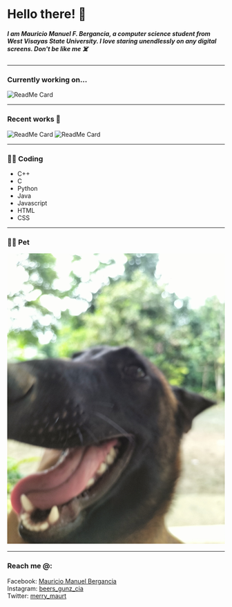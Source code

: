 # **Hello there!** 👋



##### I am Mauricio Manuel F. Bergancia, a computer science student from West Visayas State University. I love staring unendlessly on any digital screens. **Don't be like me** ☠️
________________________________________________________________________________________


### Currently working on...

![ReadMe Card](https://github-readme-stats.vercel.app/api/pin/?username=Mauricio1408&repo=Intro-to-Artificial-Intelligence)  
____________________________________________________________________________________________


### Recent works 🥳

![ReadMe Card](https://github-readme-stats.vercel.app/api/pin/?username=Mauricio1408&repo=CCS-221)     ![ReadMe Card](https://github-readme-stats.vercel.app/api/pin/?username=Mauricio1408&repo=CC-203)

___________________________________________________________________________________________

### 🧑‍💻 Coding
- C++
- C
- Python
- Java
- Javascript
- HTML
- CSS

___________________________________________________________________________________________



### :service_dog: Pet

![Image of my dog at home 3](<Bingo's pic.jpg>)

___________________________________________________________________________________________

### Reach me @:

Facebook: [Mauricio Manuel Bergancia](https://web.facebook.com/mau.bergancia.7/)<br>
Instagram: [beers_gunz_cia](https://web.facebook.com/mau.bergancia.7/)<br>
Twitter: [merry_maurt](https://web.facebook.com/mau.bergancia.7/)<br>




